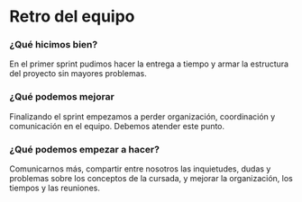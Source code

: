 # Retro del equipo

### ¿Qué hicimos bien?

En el primer sprint pudimos hacer la entrega a tiempo y armar la estructura del proyecto sin mayores problemas.

### ¿Qué podemos mejorar

Finalizando el sprint empezamos a perder organización, coordinación y comunicación en el equipo. Debemos atender este punto.

### ¿Qué podemos empezar a hacer?

Comunicarnos más, compartir entre nosotros las inquietudes, dudas y problemas sobre los conceptos de la cursada, y mejorar la organización, los tiempos y las reuniones.
